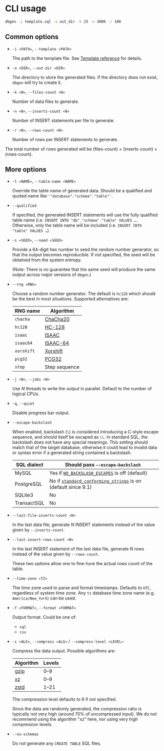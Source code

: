 CLI usage
=========

```sh
dbgen -i template.sql -o out_dir -k 25 -n 3000 -r 100
```

Common options
--------------

* `-i «PATH»`, `--template «PATH»`

    The path to the template file. See [Template reference](Template.md) for details.

* `-o «DIR»`, `--out-dir «DIR»`

    The directory to store the generated files. If the directory does not exist, `dbgen` will try to
    create it.

* `-k «N»`, `--files-count «N»`

    Number of data files to generate.

* `-n «N»`, `--inserts-count «N»`

    Number of INSERT statements per file to generate.

* `-r «N»`, `--rows-count «N»`

    Number of rows per INSERT statements to generate.

The total number of rows generated will be (files-count) × (inserts-count) × (rows-count).

More options
------------

* `-t «NAME»`, `--table-name «NAME»`

    Override the table name of generated data. Should be a qualified and quoted name like
    `'"database"."schema"."table"'`.

* `--qualified`

    If specified, the generated INSERT statements will use the fully qualified table name (i.e.
    `INSERT INTO "db"."schema"."table" VALUES …`. Otherwise, only the table name will be included
    (i.e. `INSERT INTO "table" VALUES …`).

* `-s «SEED»`, `--seed «SEED»`

    Provide a 64-digit hex number to seed the random number generator, so that the output becomes
    reproducible. If not specified, the seed will be obtained from the system entropy.

    (Note: There is no guarantee that the same seed will produce the same output across major
    versions of `dbgen`.)

* `--rng «RNG»`

    Choose a random number generator. The default is `hc128` which should be the best in most
    situations. Supported alternatives are:

    | RNG name          | Algorithm         |
    |-------------------|-------------------|
    | `chacha`          | [ChaCha20]        |
    | `hc128`           | [HC-128]          |
    | `isaac`           | [ISAAC]           |
    | `isaac64`         | [ISAAC-64][ISAAC] |
    | `xorshift`        | [Xorshift]        |
    | `pcg32`           | [PCG32]           |
    | `step`            | Step sequence     |

* `-j «N»`, `--jobs «N»`

    Use *N* threads to write the output in parallel. Default to the number of logical CPUs.

* `-q`, `--quiet`

    Disable progress bar output.

* `--escape-backslash`

    When enabled, backslash (`\`) is considered introducing a C-style escape sequence, and should
    itself be escaped as `\\`. In standard SQL, the backslash does not have any special meanings.
    This setting should match that of the target database, otherwise it could lead to invalid data
    or syntax error if a generated string contained a backslash.

    | SQL dialect | Should pass `--escape-backslash`                                |
    |-------------|-----------------------------------------------------------------|
    | MySQL       | Yes if [`NO_BACKSLASH_ESCAPES`] is off (default)                |
    | PostgreSQL  | No if [`standard_conforming_strings`] is on (default since 9.1) |
    | SQLite3     | No                                                              |
    | TransactSQL | No                                                              |

* `--last-file-inserts-count «N»`

    In the last data file, generate *N* INSERT statements instead of the value
    given by `--inserts-count`.

* `--last-insert-rows-count «N»`

    In the last INSERT statement of the last data file, generate *N* rows instead of the value
    given by `--rows-count`.

    These two options allow one to fine-tune the actual rows count of the table.

* `--time-zone «TZ»`

    The time zone used to parse and format timestamps. Defaults to `UTC`, regardless of system time
    zone. Any `tz` database time zone name (e.g. `America/New_York`) can be used.

* `-f «FORMAT»`, `--format «FORMAT»`

    Output format. Could be one of:

    * `sql`
    * `csv`

* `-c «ALG»`, `--compress «ALG»` / `--compress-level «LEVEL»`

    Compress the data output. Possible algorithms are:

    | Algorithm | Levels |
    |-----------|--------|
    | [gzip]    | 0–9    |
    | [xz]      | 0–9    |
    | [zstd]    | 1–21   |

    The compression level defaults to 6 if not specified.

    Since the data are randomly generated, the compression ratio is typically not very high (around
    70% of uncompressed input). We do not recommend using the algorithm "xz" here, nor using very
    high compression levels.

* `--no-schemas`

    Do not generate any `CREATE TABLE` SQL files.

[ChaCha20]: https://cr.yp.to/chacha.html
[HC-128]: https://www.ntu.edu.sg/home/wuhj/research/hc/index.html
[ISAAC]: http://www.burtleburtle.net/bob/rand/isaacafa.html
[Xorshift]: https://en.wikipedia.org/wiki/Xorshift
[PCG32]: http://www.pcg-random.org/
[gzip]: https://en.wikipedia.org/wiki/Gzip
[xz]: https://en.wikipedia.org/wiki/Xz
[zstd]: https://facebook.github.io/zstd/

[`NO_BACKSLASH_ESCAPES`]: https://dev.mysql.com/doc/refman/8.0/en/sql-mode.html#sqlmode_no_backslash_escapes
[`standard_conforming_strings`]: https://www.postgresql.org/docs/current/static/runtime-config-compatible.html#GUC-STANDARD-CONFORMING-STRINGS